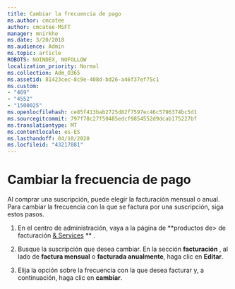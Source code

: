 ```yaml
---
title: Cambiar la frecuencia de pago
ms.author: cmcatee
author: cmcatee-MSFT
manager: mnirkhe
ms.date: 3/20/2018
ms.audience: Admin
ms.topic: article
ROBOTS: NOINDEX, NOFOLLOW
localization_priority: Normal
ms.collection: Adm_O365
ms.assetid: 81423cec-8c9e-408d-bd26-a46f37ef75c1
ms.custom:
- "469"
- "4552"
- "1500025"
ms.openlocfilehash: ce85f413bab2725d82f7597ec46c5796374bc5d1
ms.sourcegitcommit: 797f78c27f50485edcf9854552d9dcab175227bf
ms.translationtype: MT
ms.contentlocale: es-ES
ms.lasthandoff: 04/10/2020
ms.locfileid: "43217881"
---
```

# <a name="change-how-often-you-pay"></a>Cambiar la frecuencia de pago

Al comprar una suscripción, puede elegir la facturación mensual o anual. Para cambiar la frecuencia con la que se factura por una suscripción, siga estos pasos.

1. En el centro de administración, vaya a la página de **productos de> de facturación [& Services](https://go.microsoft.com/fwlink/p/?linkid=842054) ** .

2. Busque la suscripción que desea cambiar. En la sección **facturación** , al lado de **factura mensual** o **facturada anualmente**, haga clic en **Editar**.

3. Elija la opción sobre la frecuencia con la que desea facturar y, a continuación, haga clic en **cambiar**.
